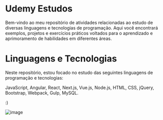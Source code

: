 # Udemy Estudos

Bem-vindo ao meu repositório de atividades relacionadas ao estudo de diversas linguagens e tecnologias de programação. Aqui você encontrará exemplos, projetos e exercícios práticos voltados para o aprendizado e aprimoramento de habilidades em diferentes áreas.


# Linguagens e Tecnologias

Neste repositório, estou focado no estudo das seguintes linguagens de programação e tecnologias:

JavaScript,
Angular,
React,
Next.js,
Vue.js,
Node.js,
HTML,
CSS,
jQuery,
Bootstrap,
Webpack,
Gulp,
MySQL.

:)

![image](https://github.com/Wmedrado/Udemyestudos/assets/30448574/a24236c6-f855-4715-8eb4-8a033b502255)
